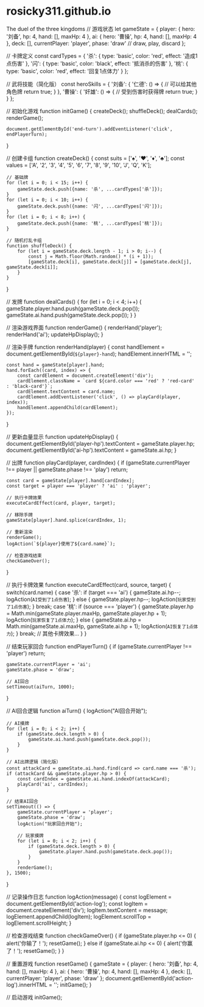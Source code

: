 # rosicky311.github.io
The duel of the three kingdoms
// 游戏状态
let gameState = {
    player: {
        hero: '刘备',
        hp: 4,
        hand: [],
        maxHp: 4
    },
    ai: {
        hero: '曹操',
        hp: 4,
        hand: [],
        maxHp: 4
    },
    deck: [],
    currentPlayer: 'player',
    phase: 'draw' // draw, play, discard
};

// 卡牌定义
const cardTypes = {
    '杀': { type: 'basic', color: 'red', effect: '造成1点伤害' },
    '闪': { type: 'basic', color: 'black', effect: '抵消杀的伤害' },
    '桃': { type: 'basic', color: 'red', effect: '回复1点体力' }
};

// 武将技能（简化版）
const heroSkills = {
    '刘备': {
        '仁德': () => {
            // 可以给其他角色牌
            return true;
        }
    },
    '曹操': {
        '奸雄': () => {
            // 受到伤害时获得牌
            return true;
        }
    }
};

// 初始化游戏
function initGame() {
    createDeck();
    shuffleDeck();
    dealCards();
    renderGame();
    
    document.getElementById('end-turn').addEventListener('click', endPlayerTurn);
}

// 创建卡组
function createDeck() {
    const suits = ['♠', '♥', '♦', '♣'];
    const values = ['A', '2', '3', '4', '5', '6', '7', '8', '9', '10', 'J', 'Q', 'K'];
    
    // 基础牌
    for (let i = 0; i < 15; i++) {
        gameState.deck.push({name: '杀', ...cardTypes['杀']});
    }
    for (let i = 0; i < 10; i++) {
        gameState.deck.push({name: '闪', ...cardTypes['闪']});
    }
    for (let i = 0; i < 8; i++) {
        gameState.deck.push({name: '桃', ...cardTypes['桃']});
    }
    
    // 随机打乱卡组
    function shuffleDeck() {
        for (let i = gameState.deck.length - 1; i > 0; i--) {
            const j = Math.floor(Math.random() * (i + 1));
            [gameState.deck[i], gameState.deck[j]] = [gameState.deck[j], gameState.deck[i]];
        }
    }
}

// 发牌
function dealCards() {
    for (let i = 0; i < 4; i++) {
        gameState.player.hand.push(gameState.deck.pop());
        gameState.ai.hand.push(gameState.deck.pop());
    }
}

// 渲染游戏界面
function renderGame() {
    renderHand('player');
    renderHand('ai');
    updateHpDisplay();
}

// 渲染手牌
function renderHand(player) {
    const handElement = document.getElementById(`${player}-hand`);
    handElement.innerHTML = '';
    
    const hand = gameState[player].hand;
    hand.forEach((card, index) => {
        const cardElement = document.createElement('div');
        cardElement.className = `card ${card.color === 'red' ? 'red-card' : 'black-card'}`;
        cardElement.textContent = card.name;
        cardElement.addEventListener('click', () => playCard(player, index));
        handElement.appendChild(cardElement);
    });
}

// 更新血量显示
function updateHpDisplay() {
    document.getElementById('player-hp').textContent = gameState.player.hp;
    document.getElementById('ai-hp').textContent = gameState.ai.hp;
}

// 出牌
function playCard(player, cardIndex) {
    if (gameState.currentPlayer !== player || gameState.phase !== 'play') return;
    
    const card = gameState[player].hand[cardIndex];
    const target = player === 'player' ? 'ai' : 'player';
    
    // 执行卡牌效果
    executeCardEffect(card, player, target);
    
    // 移除手牌
    gameState[player].hand.splice(cardIndex, 1);
    
    // 重新渲染
    renderGame();
    logAction(`${player}使用了${card.name}`);
    
    // 检查游戏结束
    checkGameOver();
}

// 执行卡牌效果
function executeCardEffect(card, source, target) {
    switch(card.name) {
        case '杀':
            if (target === 'ai') {
                gameState.ai.hp--;
                logAction(`AI受到了1点伤害`);
            } else {
                gameState.player.hp--;
                logAction(`玩家受到了1点伤害`);
            }
            break;
        case '桃':
            if (source === 'player') {
                gameState.player.hp = Math.min(gameState.player.maxHp, gameState.player.hp + 1);
                logAction(`玩家恢复了1点体力`);
            } else {
                gameState.ai.hp = Math.min(gameState.ai.maxHp, gameState.ai.hp + 1);
                logAction(`AI恢复了1点体力`);
            }
            break;
        // 其他卡牌效果...
    }
}

// 结束玩家回合
function endPlayerTurn() {
    if (gameState.currentPlayer !== 'player') return;
    
    gameState.currentPlayer = 'ai';
    gameState.phase = 'draw';
    
    // AI回合
    setTimeout(aiTurn, 1000);
}

// AI回合逻辑
function aiTurn() {
    logAction("AI回合开始");
    
    // AI摸牌
    for (let i = 0; i < 2; i++) {
        if (gameState.deck.length > 0) {
            gameState.ai.hand.push(gameState.deck.pop());
        }
    }
    
    // AI出牌逻辑（简化版）
    const attackCard = gameState.ai.hand.find(card => card.name === '杀');
    if (attackCard && gameState.player.hp > 0) {
        const cardIndex = gameState.ai.hand.indexOf(attackCard);
        playCard('ai', cardIndex);
    }
    
    // 结束AI回合
    setTimeout(() => {
        gameState.currentPlayer = 'player';
        gameState.phase = 'draw';
        logAction("玩家回合开始");
        
        // 玩家摸牌
        for (let i = 0; i < 2; i++) {
            if (gameState.deck.length > 0) {
                gameState.player.hand.push(gameState.deck.pop());
            }
        }
        renderGame();
    }, 1500);
}

// 记录操作日志
function logAction(message) {
    const logElement = document.getElementById('action-log');
    const logItem = document.createElement('div');
    logItem.textContent = message;
    logElement.appendChild(logItem);
    logElement.scrollTop = logElement.scrollHeight;
}

// 检查游戏结束
function checkGameOver() {
    if (gameState.player.hp <= 0) {
        alert('你输了！');
        resetGame();
    } else if (gameState.ai.hp <= 0) {
        alert('你赢了！');
        resetGame();
    }
}

// 重置游戏
function resetGame() {
    gameState = {
        player: {
            hero: '刘备',
            hp: 4,
            hand: [],
            maxHp: 4
        },
        ai: {
            hero: '曹操',
            hp: 4,
            hand: [],
            maxHp: 4
        },
        deck: [],
        currentPlayer: 'player',
        phase: 'draw'
    };
    document.getElementById('action-log').innerHTML = '';
    initGame();
}

// 启动游戏
initGame();
